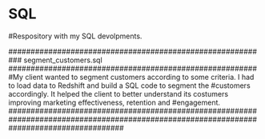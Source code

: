 # SQL
#Respository with my SQL devolpments.

########################################################### segment_customers.sql ######################################################## 
#My client wanted to segment customers according to some criteria. I had to load data to Redshift and build a SQL code to segment the #customers accordingly. It helped the client to better understand its costumers improving marketing effectiveness, retention and #engagement.
##########################################################################################################################################

